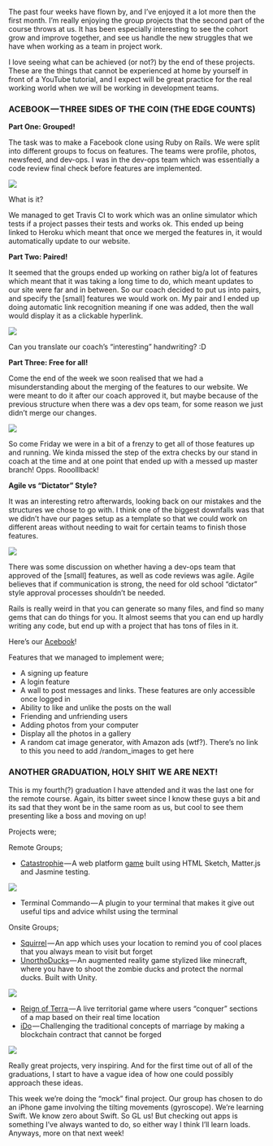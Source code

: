 The past four weeks have flown by, and I’ve enjoyed it a lot more then the first month. I’m really enjoying the group projects that the second part of the course throws at us. It has been especially interesting to see the cohort grow and improve together, and see us handle the new struggles that we have when working as a team in project work.

I love seeing what can be achieved (or not?) by the end of these projects. These are the things that cannot be experienced at home by yourself in front of a YouTube tutorial, and I expect will be great practice for the real working world when we will be working in development teams.

### ACEBOOK — THREE SIDES OF THE COIN (THE EDGE COUNTS)

**Part One: Grouped!**

The task was to make a Facebook clone using Ruby on Rails. We were split into different groups to focus on features. The teams were profile, photos, newsfeed, and dev-ops. I was in the dev-ops team which was essentially a code review final check before features are implemented.

![](https://cdn-images-1.medium.com/max/800/0*DAoL5fsz5sLhVvWU.jpg)

What is it?

We managed to get Travis CI to work which was an online simulator which tests if a project passes their tests and works ok. This ended up being linked to Heroku which meant that once we merged the features in, it would automatically update to our website.

**Part Two: Paired!**

It seemed that the groups ended up working on rather big/a lot of features which meant that it was taking a long time to do, which meant updates to our site were far and in between. So our coach decided to put us into pairs, and specify the \[small\] features we would work on. My pair and I ended up doing automatic link recognition meaning if one was added, then the wall would display it as a clickable hyperlink.

![](https://cdn-images-1.medium.com/max/800/0*fLmHsi33Rz6kPeva.jpg)

Can you translate our coach’s “interesting” handwriting? :D

**Part Three: Free for all!**

Come the end of the week we soon realised that we had a misunderstanding about the merging of the features to our website. We were meant to do it after our coach approved it, but maybe because of the previous structure when there was a dev ops team, for some reason we just didn’t merge our changes.

![](https://cdn-images-1.medium.com/max/800/0*9CLSKmM_K4Ti3b9u.gif)

So come Friday we were in a bit of a frenzy to get all of those features up and running. We kinda missed the step of the extra checks by our stand in coach at the time and at one point that ended up with a messed up master branch! Opps. Rooolllback!

**Agile vs “Dictator” Style?**

It was an interesting retro afterwards, looking back on our mistakes and the structures we chose to go with. I think one of the biggest downfalls was that we didn’t have our pages setup as a template so that we could work on different areas without needing to wait for certain teams to finish those features.

![](https://cdn-images-1.medium.com/max/800/0*YTFwFJrZiH9AS1A1.jpg)

There was some discussion on whether having a dev-ops team that approved of the \[small\] features, as well as code reviews was agile. Agile believes that if communication is strong, the need for old school “dictator” style approval processes shouldn’t be needed.

Rails is really weird in that you can generate so many files, and find so many gems that can do things for you. It almost seems that you can end up hardly writing any code, but end up with a project that has tons of files in it.

Here’s our [Acebook](https://acebook-bluejuly.herokuapp.com/)!

Features that we managed to implement were;

*   A signing up feature
*   A login feature
*   A wall to post messages and links. These features are only accessible once logged in
*   Ability to like and unlike the posts on the wall
*   Friending and unfriending users
*   Adding photos from your computer
*   Display all the photos in a gallery
*   A random cat image generator, with Amazon ads (wtf?). There’s no link to this you need to add /random\_images to get here

### ANOTHER GRADUATION, HOLY SHIT WE ARE NEXT!

This is my fourth(?) graduation I have attended and it was the last one for the remote course. Again, its bitter sweet since I know these guys a bit and its sad that they wont be in the same room as us, but cool to see them presenting like a boss and moving on up!

Projects were;

Remote Groups;

*   [Catastrophie](https://github.com/i-hardy/side-scroller) — A web platform [game](http://www.catastrophe.wtf/) built using HTML Sketch, Matter.js and Jasmine testing.

![](https://cdn-images-1.medium.com/max/800/0*FcobiVB38qahu8R4.gif)

*   Terminal Commando — A plugin to your terminal that makes it give out useful tips and advice whilst using the terminal

Onsite Groups;

*   [Squirrel](https://github.com/artemisxen/sqrl) — An app which uses your location to remind you of cool places that you always mean to visit but forget
*   [UnorthoDucks](https://github.com/tobold/unorthoducks) — An augmented reality game stylized like minecraft, where you have to shoot the zombie ducks and protect the normal ducks. Built with Unity.

![](https://cdn-images-1.medium.com/max/800/0*azBuP4JlCSoARTk1.png)

*   [Reign of Terra ](https://github.com/chuk-chuk/reign-of-terra)— A live territorial game where users “conquer” sections of a map based on their real time location
*   [iDo](https://github.com/adoolaeghe/Love-Block) — Challenging the traditional concepts of marriage by making a blockchain contract that cannot be forged

![](https://cdn-images-1.medium.com/max/800/0*Eco2q_B3JK2B9DBg.png)

Really great projects, very inspiring. And for the first time out of all of the graduations, I start to have a vague idea of how one could possibly approach these ideas.

This week we’re doing the “mock” final project. Our group has chosen to do an iPhone game involving the tilting movements (gyroscope). We’re learning Swift. We know zero about Swift. So GL us! But checking out apps is something I’ve always wanted to do, so either way I think I’ll learn loads. Anyways, more on that next week!